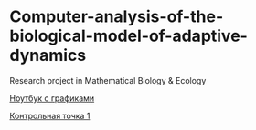 # Computer-analysis-of-the-biological-model-of-adaptive-dynamics
Research project in Mathematical Biology &amp; Ecology

[Ноутбук с графиками](https://github.com/netwasted/Computer-analysis-of-the-biological-model-of-adaptive-dynamics/blob/main/Plots.ipynb)

[Контрольная точка 1](https://github.com/netwasted/Computer-analysis-of-the-biological-model-of-adaptive-dynamics/blob/main/KT1.pdf)
